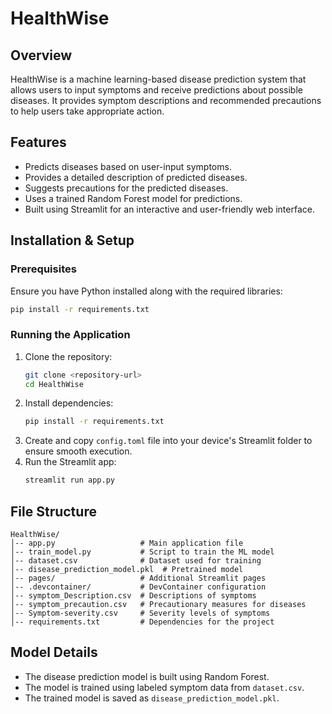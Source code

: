 # HealthWise

## Overview
HealthWise is a machine learning-based disease prediction system that allows users to input symptoms and receive predictions about possible diseases. It provides symptom descriptions and recommended precautions to help users take appropriate action.

## Features
- Predicts diseases based on user-input symptoms.  
- Provides a detailed description of predicted diseases.  
- Suggests precautions for the predicted diseases.  
- Uses a trained Random Forest model for predictions.  
- Built using Streamlit for an interactive and user-friendly web interface.  

## Installation & Setup

### Prerequisites
Ensure you have Python installed along with the required libraries:
```sh
pip install -r requirements.txt
```

### Running the Application

1. Clone the repository:
   ```sh
   git clone <repository-url>
   cd HealthWise
   ```
2. Install dependencies:
   ```sh
   pip install -r requirements.txt
   ```
3. Create and copy `config.toml` file into your device's Streamlit folder to ensure smooth execution.
4. Run the Streamlit app:
   ```sh
   streamlit run app.py
   ```

## File Structure
```
HealthWise/
│-- app.py                   # Main application file
│-- train_model.py           # Script to train the ML model
│-- dataset.csv              # Dataset used for training
│-- disease_prediction_model.pkl  # Pretrained model
│-- pages/                   # Additional Streamlit pages
│-- .devcontainer/           # DevContainer configuration
│-- symptom_Description.csv  # Descriptions of symptoms
│-- symptom_precaution.csv   # Precautionary measures for diseases
│-- Symptom-severity.csv     # Severity levels of symptoms
│-- requirements.txt         # Dependencies for the project
```

## Model Details
- The disease prediction model is built using Random Forest.
- The model is trained using labeled symptom data from `dataset.csv`.
- The trained model is saved as `disease_prediction_model.pkl`.


